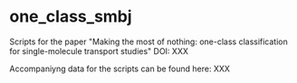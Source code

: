 # one_class_smbj
Scripts for the paper "Making the most of nothing: one-class classification for single-molecule transport studies"
DOI: XXX

Accompaniyng data for the scripts can be found here: XXX
